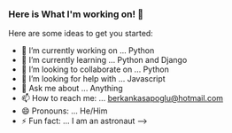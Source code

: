 ### Here is What I'm working on! 👋


Here are some ideas to get you started:

- 🔭 I’m currently working on ... Python
- 🌱 I’m currently learning ... Python and Django
- 👯 I’m looking to collaborate on ... Python 
- 🤔 I’m looking for help with ... Javascript 
- 💬 Ask me about ... Anything
- 📫 How to reach me: ... berkankasapoglu@hotmail.com
- 😄 Pronouns: ... He/Him
- ⚡ Fun fact: ... I am an astronaut
-->
